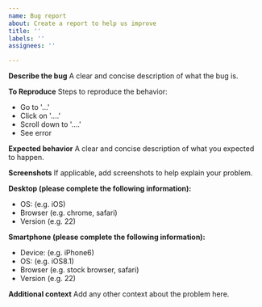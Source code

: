 ```yaml
---
name: Bug report
about: Create a report to help us improve
title: ''
labels: ''
assignees: ''

---
```


**Describe the bug**
A clear and concise description of what the bug is.

**To Reproduce**
Steps to reproduce the behavior:

+   Go to '...'
+   Click on '....'
+   Scroll down to '....'
+   See error

**Expected behavior**
A clear and concise description of what you expected to happen.

**Screenshots**
If applicable, add screenshots to help explain your problem.

**Desktop (please complete the following information):**

+   OS: (e.g. iOS)
+   Browser (e.g. chrome, safari)
+   Version (e.g. 22)

**Smartphone (please complete the following information):**

+   Device: (e.g. iPhone6)
+   OS: (e.g. iOS8.1)
+   Browser (e.g. stock browser, safari)
+   Version (e.g. 22)

**Additional context**
Add any other context about the problem here.
